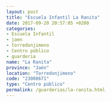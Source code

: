 ```yaml
---
layout: post
title: "Escuela Infantil La Ranita"
date: 2017-09-20 20:57:05 +0200
categories:
- Escuela Infantil
- jaen
- torredonjimeno
- Centro público
- guarderia
name: "La Ranita"
province: "Jaén"
location: "Torredonjimeno"
code: "23008671"
type: "Centro público"
permalink: /guarderias/la-ranita.html
---
```

